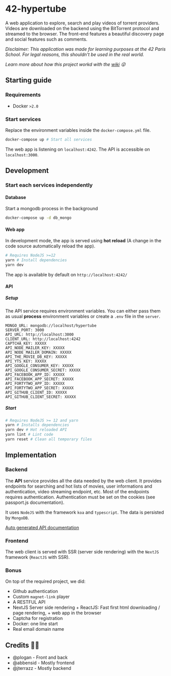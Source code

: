 # 42-hypertube

A web application to explore, search and play videos of torrent providers. Videos are downloaded on the backend using the BitTorrent protocol and streamed to the browser. The front-end features a beautiful discovery page and social features such as comments.

*Disclaimer: This application was made for learning purposes at the 42 Paris School. For legal reasons, this shouldn't be used in the real world.*

*Learn more about how this project workd with the [wiki](https://github.com/jterrazz/42-hypertube/wiki) 😜*

## Starting guide

### Requirements

- Docker `>2.0`

### Start services

Replace the environment variables inside the `docker-compose.yml` file.

```bash
docker-compose up # Start all services
```

The web app is listening on `localhost:4242`. The API is accessible on `localhost:3000`.

## Development

### Start each services independently

#### Database
Start a mongodb process in the background
```bash
docker-compose up -d db_mongo
```

#### Web app
In development mode, the app is served using **hot reload** (A change in the code source automatically reload the app).

```bash
# Requires NodeJS >=12
yarn # Install dependencies
yarn dev
```
The app is available by default on `http://localhost:4242/`

#### API
##### Setup
The API service requires environment variables. You can either pass them as usual **process** environment variables or create a `.env` file in the `server`.

```dotnet
MONGO_URL: mongodb://localhost/hypertube
SERVER_PORT: 3000
API_URL: http://localhost:3000
CLIENT_URL: http://localhost:4242
CAPTCHA_KEY: XXXXX
API_NODE_MAILER_KEY: XXXXX
API_NODE_MAILER_DOMAIN: XXXXX
API_THE_MOVIE_DB_KEY: XXXXX
API_YTS_KEY: XXXXX
API_GOOGLE_CONSUMER_KEY: XXXXX
API_GOOGLE_CONSUMER_SECRET: XXXXX
API_FACEBOOK_APP_ID: XXXXX
API_FACEBOOK_APP_SECRET: XXXXX
API_FORTYTWO_APP_ID: XXXXX
API_FORTYTWO_APP_SECRET: XXXXX
API_GITHUB_CLIENT_ID: XXXXX
API_GITHUB_CLIENT_SECRET: XXXXX
```

##### Start

```bash
# Requires NodeJS >= 12 and yarn
yarn # Installs dependencies
yarn dev # Hot reloaded API
yarn lint # Lint code
yarn reset # Clean all temporary files
```

## Implementation

### Backend

The **API** service provides all the data needed by the web client. It provides endpoints for searching and hot lists of movies, user informations and authentication, video streaming endpoint, etc. Most of the endpoints requires authentication. Authentication must be set on the cookies (see passport.js documentation).

It uses `NodeJS` with the framework `koa` and `typescript`. The data is persisted by `MongoDB`.

[Auto generated API documentation](https://documenter.getpostman.com/view/9049212/SVtVV8SF?version=latest#intro)

### Frontend

The web client is served with SSR (server side rendering) with the `NextJS` framework (`ReactJS` with SSR).

### Bonus
On top of the required project, we did:
- Github authentication
- Custom `magnet-link` player
- A RESTFUL API
- NextJS Server side rendering + ReactJS: Fast first html downloading / page rendering, + web app in the browser
- Captcha for registration
- Docker: one line start
- Real email domain name

## Credits 👩‍💻

- @plogan - Front and back
- @abbensid - Mostly frontend
- @jterrazz - Mostly backend 
